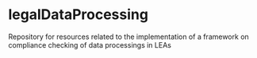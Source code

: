 # legalDataProcessing
Repository for resources related to the implementation of a framework on compliance checking of data processings in LEAs
